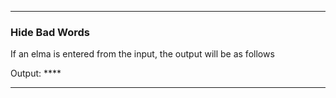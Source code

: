 <hr></hr>

### Hide Bad Words

If an elma is entered from the input, the output will be as follows

Output: ****

<hr></hr>
